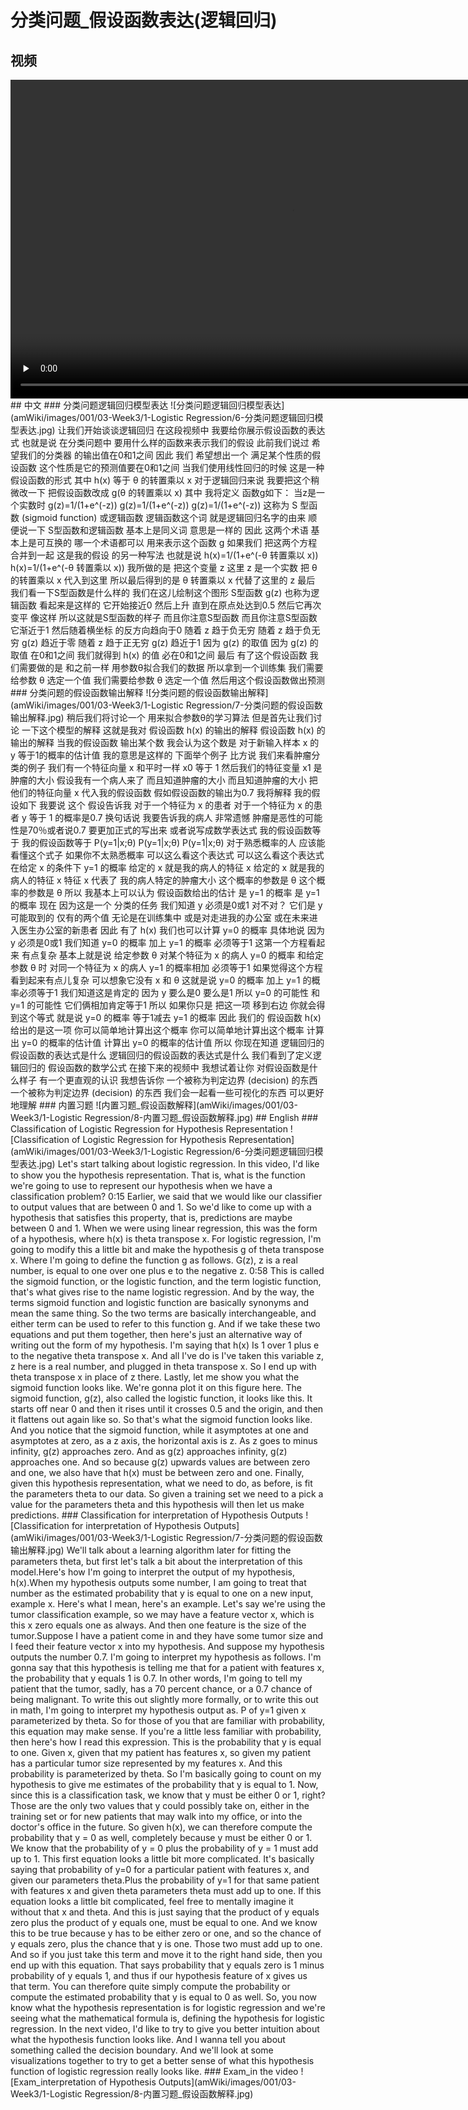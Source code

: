 # 分类问题_假设函数表达(逻辑回归)
## 视频
<video height=510 width=900 controls="controls" preload="none">
      <source src="amWiki/videos/001/03-Week3/1-Logistic Regression/2-Hypothesis Representation.mp4" type="video/mp4">
</video>
## 中文
### 分类问题逻辑回归模型表达
![分类问题逻辑回归模型表达](amWiki/images/001/03-Week3/1-Logistic Regression/6-分类问题逻辑回归模型表达.jpg)  
让我们开始谈谈逻辑回归 在这段视频中 我要给你展示假设函数的表达式 也就是说 在分类问题中 要用什么样的函数来表示我们的假设 此前我们说过 希望我们的分类器 的输出值在0和1之间 因此 我们 希望想出一个 满足某个性质的假设函数 这个性质是它的预测值要在0和1之间 当我们使用线性回归的时候 这是一种假设函数的形式 其中 h(x) 等于 θ 的转置乘以 x 对于逻辑回归来说 我要把这个稍微改一下 把假设函数改成 g(θ 的转置乘以 x) 其中 我将定义 函数g如下： 当z是一个实数时 g(z)=1/(1+e^(-z)) g(z)=1/(1+e^(-z)) g(z)=1/(1+e^(-z)) 这称为 S 型函数 (sigmoid function) 或逻辑函数 逻辑函数这个词 就是逻辑回归名字的由来 顺便说一下 S型函数和逻辑函数 基本上是同义词 意思是一样的 因此 这两个术语 基本上是可互换的 哪一个术语都可以 用来表示这个函数 g 如果我们 把这两个方程 合并到一起 这是我的假设 的另一种写法 也就是说 h(x)=1/(1+e^(-θ 转置乘以 x)) h(x)=1/(1+e^(-θ 转置乘以 x)) 我所做的是 把这个变量 z 这里 z 是一个实数 把 θ 的转置乘以 x 代入到这里 所以最后得到的是 θ 转置乘以 x 代替了这里的 z 最后 我们看一下S型函数是什么样的 我们在这儿绘制这个图形 S型函数 g(z) 也称为逻辑函数 看起来是这样的 它开始接近0 然后上升 直到在原点处达到0.5 然后它再次变平 像这样 所以这就是S型函数的样子 而且你注意S型函数 而且你注意S型函数 它渐近于1 然后随着横坐标 的反方向趋向于0 随着 z 趋于负无穷 随着 z 趋于负无穷 g(z) 趋近于零 随着 z 趋于正无穷 g(z) 趋近于1 因为 g(z) 的取值 因为 g(z) 的取值 在0和1之间 我们就得到 h(x) 的值 必在0和1之间 最后 有了这个假设函数 我们需要做的是 和之前一样 用参数θ拟合我们的数据 所以拿到一个训练集 我们需要给参数 θ 选定一个值 我们需要给参数 θ 选定一个值 然后用这个假设函数做出预测
### 分类问题的假设函数输出解释
![分类问题的假设函数输出解释](amWiki/images/001/03-Week3/1-Logistic Regression/7-分类问题的假设函数输出解释.jpg)  
稍后我们将讨论一个 用来拟合参数θ的学习算法 但是首先让我们讨论 一下这个模型的解释 这就是我对 假设函数 h(x) 的输出的解释 假设函数 h(x) 的输出的解释 当我的假设函数 输出某个数 我会认为这个数是 对于新输入样本 x 的 y 等于1的概率的估计值 我的意思是这样的 下面举个例子 比方说 我们来看肿瘤分类的例子 我们有一个特征向量 x 和平时一样 x0 等于 1 然后我们的特征变量 x1 是肿瘤的大小 假设我有一个病人来了 而且知道肿瘤的大小 而且知道肿瘤的大小 把他们的特征向量 x 代入我的假设函数 假如假设函数的输出为0.7 我将解释 我的假设如下 我要说 这个 假设告诉我 对于一个特征为 x 的患者 对于一个特征为 x 的患者 y 等于 1 的概率是0.7 换句话说 我要告诉我的病人 非常遗憾 肿瘤是恶性的可能性是70％或者说0.7 要更加正式的写出来 或者说写成数学表达式 我的假设函数等于 我的假设函数等于 P(y=1|x;θ) P(y=1|x;θ) P(y=1|x;θ) 对于熟悉概率的人 应该能看懂这个式子 如果你不太熟悉概率 可以这么看这个表达式 可以这么看这个表达式 在给定 x 的条件下 y=1 的概率 给定的 x 就是我的病人的特征 x 给定的 x 就是我的病人的特征 x 特征 x 代表了 我的病人特定的肿瘤大小 这个概率的参数是 θ 这个概率的参数是 θ 所以 我基本上可以认为 假设函数给出的估计 是 y=1 的概率 是 y=1 的概率 现在 因为这是一个 分类的任务 我们知道 y 必须是0或1 对不对？ 它们是 y 可能取到的 仅有的两个值 无论是在训练集中 或是对走进我的办公室 或在未来进入医生办公室的新患者 因此 有了 h(x) 我们也可以计算 y=0 的概率 具体地说 因为 y 必须是0或1 我们知道 y=0 的概率 加上 y=1 的概率 必须等于1 这第一个方程看起来 有点复杂 基本上就是说 给定参数 θ 对某个特征为 x 的病人 y=0 的概率 和给定参数 θ 时 对同一个特征为 x 的病人 y=1 的概率相加 必须等于1 如果觉得这个方程看到起来有点儿复杂 可以想象它没有 x 和 θ 这就是说 y=0 的概率 加上 y=1 的概率必须等于1 我们知道这是肯定的 因为 y 要么是0 要么是1 所以 y=0 的可能性 和 y=1 的可能性 它们俩相加肯定等于1 所以 如果你只是 把这一项 移到右边 你就会得到这个等式 就是说 y=0 的概率 等于1减去 y=1 的概率 因此 我们的 假设函数 h(x) 给出的是这一项 你可以简单地计算出这个概率 你可以简单地计算出这个概率 计算出 y=0 的概率的估计值 计算出 y=0 的概率的估计值 所以 你现在知道 逻辑回归的假设函数的表达式是什么 逻辑回归的假设函数的表达式是什么 我们看到了定义逻辑回归的 假设函数的数学公式 在接下来的视频中 我想试着让你 对假设函数是什么样子 有一个更直观的认识 我想告诉你 一个被称为判定边界 (decision) 的东西 一个被称为判定边界 (decision) 的东西 我们会一起看一些可视化的东西 可以更好地理解
### 内置习题
![内置习题_假设函数解释](amWiki/images/001/03-Week3/1-Logistic Regression/8-内置习题_假设函数解释.jpg)  
## English
### Classification of Logistic Regression for Hypothesis Representation
![Classification of Logistic Regression for Hypothesis Representation](amWiki/images/001/03-Week3/1-Logistic Regression/6-分类问题逻辑回归模型表达.jpg)  
Let's start talking about logistic regression. In this video, I'd like to show you the hypothesis representation. That is, what is the function we're going to use to represent our hypothesis when we have a classification problem?
0:15
Earlier, we said that we would like our classifier to output values that are between 0 and 1. So we'd like to come up with a hypothesis that satisfies this property, that is, predictions are maybe between 0 and 1. When we were using linear regression, this was the form of a hypothesis, where h(x) is theta transpose x. For logistic regression, I'm going to modify this a little bit and make the hypothesis g of theta transpose x. Where I'm going to define the function g as follows. G(z), z is a real number, is equal to one over one plus e to the negative z.
0:58
This is called the sigmoid function, or the logistic function, and the term logistic function, that's what gives rise to the name logistic regression. And by the way, the terms sigmoid function and logistic function are basically synonyms and mean the same thing. So the two terms are basically interchangeable, and either term can be used to refer to this function g. And if we take these two equations and put them together, then here's just an alternative way of writing out the form of my hypothesis. I'm saying that h(x) Is 1 over 1 plus e to the negative theta transpose x. And all I've do is I've taken this variable z, z here is a real number, and plugged in theta transpose x. So I end up with theta transpose x in place of z there. Lastly, let me show you what the sigmoid function looks like. We're gonna plot it on this figure here. The sigmoid function, g(z), also called the logistic function, it looks like this. It starts off near 0 and then it rises until it crosses 0.5 and the origin, and then it flattens out again like so. So that's what the sigmoid function looks like. And you notice that the sigmoid function, while it asymptotes at one and asymptotes at zero, as a z axis, the horizontal axis is z. As z goes to minus infinity, g(z) approaches zero. And as g(z) approaches infinity, g(z) approaches one. And so because g(z) upwards values are between zero and one, we also have that h(x) must be between zero and one. Finally, given this hypothesis representation, what we need to do, as before, is fit the parameters theta to our data. So given a training set we need to a pick a value for the parameters theta and this hypothesis will then let us make predictions.
### Classification for interpretation of Hypothesis Outputs
![Classification for interpretation of Hypothesis Outputs](amWiki/images/001/03-Week3/1-Logistic Regression/7-分类问题的假设函数输出解释.jpg)  
We'll talk about a learning algorithm later for fitting the parameters theta, but first let's talk a bit about the interpretation of this model.Here's how I'm going to interpret the output of my hypothesis, h(x).When my hypothesis outputs some number, I am going to treat that number as the estimated probability that y is equal to one on a new input, example x. Here's what I mean, here's an example. Let's say we're using the tumor classification example, so we may have a feature vector x, which is this x zero equals one as always. And then one feature is the size of the tumor.Suppose I have a patient come in and they have some tumor size and I feed their feature vector x into my hypothesis. And suppose my hypothesis outputs the number 0.7. I'm going to interpret my hypothesis as follows. I'm gonna say that this hypothesis is telling me that for a patient with features x, the probability that y equals 1 is 0.7. In other words, I'm going to tell my patient that the tumor, sadly, has a 70 percent chance, or a 0.7 chance of being malignant. To write this out slightly more formally, or to write this out in math, I'm going to interpret my hypothesis output as. P of y=1 given x parameterized by theta. So for those of you that are familiar with probability, this equation may make sense. If you're a little less familiar with probability, then here's how I read this expression. This is the probability that y is equal to one. Given x, given that my patient has features x, so given my patient has a particular tumor size represented by my features x. And this probability is parameterized by theta. So I'm basically going to count on my hypothesis to give me estimates of the probability that y is equal to 1. Now, since this is a classification task, we know that y must be either 0 or 1, right? Those are the only two values that y could possibly take on, either in the training set or for new patients that may walk into my office, or into the doctor's office in the future. So given h(x), we can therefore compute the probability that y = 0 as well, completely because y must be either 0 or 1. We know that the probability of y = 0 plus the probability of y = 1 must add up to 1. This first equation looks a little bit more complicated. It's basically saying that probability of y=0 for a particular patient with features x, and given our parameters theta.Plus the probability of y=1 for that same patient with features x and given theta parameters theta must add up to one. If this equation looks a little bit complicated, feel free to mentally imagine it without that x and theta. And this is just saying that the product of y equals zero plus the product of y equals one, must be equal to one. And we know this to be true because y has to be either zero or one, and so the chance of y equals zero, plus the chance that y is one. Those two must add up to one. And so if you just take this term and move it to the right hand side, then you end up with this equation. That says probability that y equals zero is 1 minus probability of y equals 1, and thus if our hypothesis feature of x gives us that term. You can therefore quite simply compute the probability or compute the estimated probability that y is equal to 0 as well. So, you now know what the hypothesis representation is for logistic regression and we're seeing what the mathematical formula is, defining the hypothesis for logistic regression. In the next video, I'd like to try to give you better intuition about what the hypothesis function looks like. And I wanna tell you about something called the decision boundary. And we'll look at some visualizations together to try to get a better sense of what this hypothesis function of logistic regression really looks like.
### Exam_in the video
![Exam_interpretation of Hypothesis Outputs](amWiki/images/001/03-Week3/1-Logistic Regression/8-内置习题_假设函数解释.jpg)  
